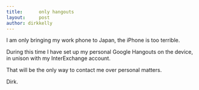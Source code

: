```yaml
---
title:      only hangouts
layout:     post
author: dirkkelly
---
```


I am only bringing my work phone to Japan,
the iPhone is too terrible.

During this time I have set up my personal Google Hangouts on the device,
in unison with my InterExchange account.

That will be the only way to contact me over personal matters.

Dirk.
